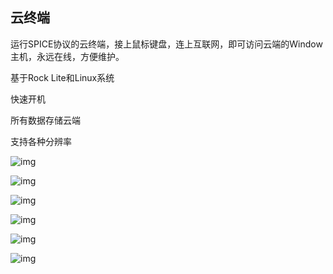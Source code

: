 ## 云终端

运行SPICE协议的云终端，接上鼠标键盘，连上互联网，即可访问云端的Window主机，永远在线，方便维护。

基于Rock Lite和Linux系统

快速开机

所有数据存储云端

支持各种分辨率

![img](/images/12.pic.jpg)

![img](/images/14.pic.jpg)

![img](/images/a.png)

![img](/images/b.png)

![img](/images/c.png)


![img](/images/13.pic.jpg)
